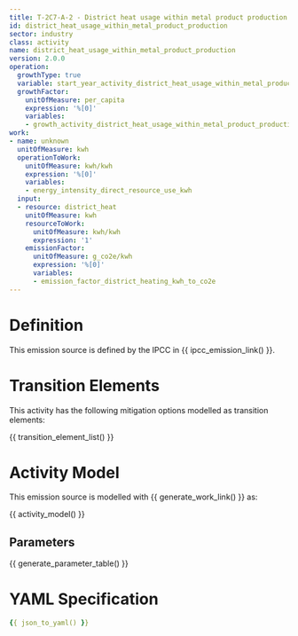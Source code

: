 ```yaml
---
title: T-2C7-A-2 - District heat usage within metal product production
id: district_heat_usage_within_metal_product_production
sector: industry
class: activity
name: district_heat_usage_within_metal_product_production
version: 2.0.0
operation:
  growthType: true
  variable: start_year_activity_district_heat_usage_within_metal_product_production
  growthFactor:
    unitOfMeasure: per_capita
    expression: '%[0]'
    variables:
    - growth_activity_district_heat_usage_within_metal_product_production
work:
- name: unknown
  unitOfMeasure: kwh
  operationToWork:
    unitOfMeasure: kwh/kwh
    expression: '%[0]'
    variables:
    - energy_intensity_direct_resource_use_kwh
  input:
  - resource: district_heat
    unitOfMeasure: kwh
    resourceToWork:
      unitOfMeasure: kwh/kwh
      expression: '1'
    emissionFactor:
      unitOfMeasure: g_co2e/kwh
      expression: '%[0]'
      variables:
      - emission_factor_district_heating_kwh_to_co2e
---
```



# Definition
This emission source is defined by the IPCC in {{ ipcc_emission_link() }}.

# Transition Elements

This activity has the following mitigation options modelled as transition elements:

{{ transition_element_list() }}

# Activity Model
This emission source is modelled with {{ generate_work_link() }} as:

{{ activity_model() }}

## Parameters

{{ generate_parameter_table() }}

# YAML Specification

```yaml
{{ json_to_yaml() }}
```

